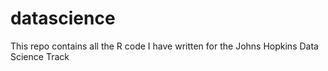datascience
===========

This repo contains all the R code I have written for the Johns Hopkins Data Science Track
